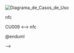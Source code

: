 ![Diagrama_de_Casos_de_Uso](DCU-001_Profesor.png)
<!--

@startuml Diagrama de Casos de Uso Profesor
left to right direction

actor "Profesor" as prf

usecase "Alta Materia" as CU004
usecase "Baja Materia" as CU005
usecase "Cambio Materia" as CU006

usecase "Alta Alumno" as CU007
usecase "Baja Alumno" as CU008
usecase "Cambio Alumno" as CU009


CU004 <-- prf
CU005 <-- prf
CU006 <-- prf
CU007 <-- prf
CU008 <-- prf
CU009 <-- prf

CU007 <--> nfc
CU009 <--> nfc

@enduml

-->